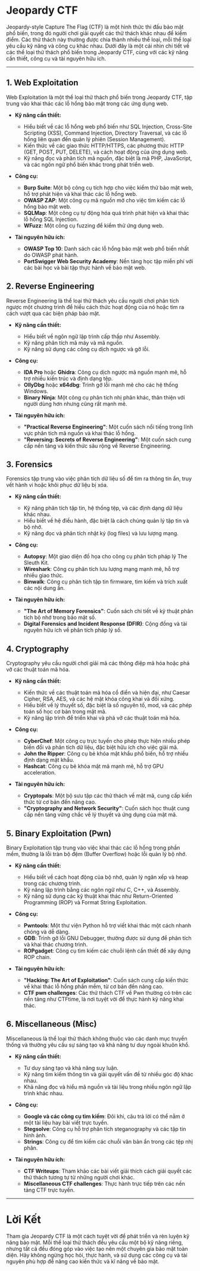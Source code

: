 # Jeopardy CTF

Jeopardy-style Capture The Flag (CTF) là một hình thức thi đấu bảo mật phổ biến, trong đó người chơi giải quyết các thử thách khác nhau để kiếm điểm. Các thử thách này thường được chia thành nhiều thể loại, mỗi thể loại yêu cầu kỹ năng và công cụ khác nhau. Dưới đây là một cái nhìn chi tiết về các thể loại thử thách phổ biến trong Jeopardy CTF, cùng với các kỹ năng cần thiết, công cụ và tài nguyên hữu ích.

---

## 1. **Web Exploitation**
Web Exploitation là một thể loại thử thách phổ biến trong Jeopardy CTF, tập trung vào khai thác các lỗ hổng bảo mật trong các ứng dụng web.

- **Kỹ năng cần thiết:**
  - Hiểu biết về các lỗ hổng web phổ biến như SQL Injection, Cross-Site Scripting (XSS), Command Injection, Directory Traversal, và các lỗ hổng liên quan đến quản lý phiên (Session Management).
  - Kiến thức về các giao thức HTTP/HTTPS, các phương thức HTTP (GET, POST, PUT, DELETE), và cách hoạt động của ứng dụng web.
  - Kỹ năng đọc và phân tích mã nguồn, đặc biệt là mã PHP, JavaScript, và các ngôn ngữ phổ biến khác trong phát triển web.

- **Công cụ:**
  - **Burp Suite**: Một bộ công cụ tích hợp cho việc kiểm thử bảo mật web, hỗ trợ phát hiện và khai thác các lỗ hổng web.
  - **OWASP ZAP**: Một công cụ mã nguồn mở cho việc tìm kiếm các lỗ hổng bảo mật web.
  - **SQLMap**: Một công cụ tự động hóa quá trình phát hiện và khai thác lỗ hổng SQL Injection.
  - **WFuzz**: Một công cụ fuzzing để kiểm thử ứng dụng web.

- **Tài nguyên hữu ích:**
  - **OWASP Top 10**: Danh sách các lỗ hổng bảo mật web phổ biến nhất do OWASP phát hành.
  - **PortSwigger Web Security Academy**: Nền tảng học tập miễn phí với các bài học và bài tập thực hành về bảo mật web.

## 2. **Reverse Engineering**
Reverse Engineering là thể loại thử thách yêu cầu người chơi phân tích ngược một chương trình để hiểu cách thức hoạt động của nó hoặc tìm ra cách vượt qua các biện pháp bảo mật.

- **Kỹ năng cần thiết:**
  - Hiểu biết về ngôn ngữ lập trình cấp thấp như Assembly.
  - Kỹ năng phân tích mã máy và mã nguồn.
  - Kỹ năng sử dụng các công cụ dịch ngược và gỡ lỗi.

- **Công cụ:**
  - **IDA Pro** hoặc **Ghidra**: Công cụ dịch ngược mã nguồn mạnh mẽ, hỗ trợ nhiều kiến trúc và định dạng tệp.
  - **OllyDbg** hoặc **x64dbg**: Trình gỡ lỗi mạnh mẽ cho các hệ thống Windows.
  - **Binary Ninja**: Một công cụ phân tích nhị phân khác, thân thiện với người dùng hơn nhưng cũng rất mạnh mẽ.

- **Tài nguyên hữu ích:**
  - **"Practical Reverse Engineering"**: Một cuốn sách nổi tiếng trong lĩnh vực phân tích mã nguồn và khai thác lỗ hổng.
  - **"Reversing: Secrets of Reverse Engineering"**: Một cuốn sách cung cấp nền tảng và kiến thức sâu rộng về Reverse Engineering.

## 3. **Forensics**
Forensics tập trung vào việc phân tích dữ liệu số để tìm ra thông tin ẩn, truy vết hành vi hoặc khôi phục dữ liệu bị xóa.

- **Kỹ năng cần thiết:**
  - Kỹ năng phân tích tập tin, hệ thống tệp, và các định dạng dữ liệu khác nhau.
  - Hiểu biết về hệ điều hành, đặc biệt là cách chúng quản lý tập tin và bộ nhớ.
  - Kỹ năng đọc và phân tích nhật ký (log files) và lưu lượng mạng.

- **Công cụ:**
  - **Autopsy**: Một giao diện đồ họa cho công cụ phân tích pháp lý The Sleuth Kit.
  - **Wireshark**: Công cụ phân tích lưu lượng mạng mạnh mẽ, hỗ trợ nhiều giao thức.
  - **Binwalk**: Công cụ phân tích tập tin firmware, tìm kiếm và trích xuất các nội dung ẩn.

- **Tài nguyên hữu ích:**
  - **"The Art of Memory Forensics"**: Cuốn sách chi tiết về kỹ thuật phân tích bộ nhớ trong bảo mật số.
  - **Digital Forensics and Incident Response (DFIR)**: Cộng đồng và tài nguyên hữu ích về phân tích pháp lý số.

## 4. **Cryptography**
Cryptography yêu cầu người chơi giải mã các thông điệp mã hóa hoặc phá vỡ các thuật toán mã hóa.

- **Kỹ năng cần thiết:**
  - Kiến thức về các thuật toán mã hóa cổ điển và hiện đại, như Caesar Cipher, RSA, AES, và các hệ mật khóa công khai và đối xứng.
  - Hiểu biết về lý thuyết số, đặc biệt là số nguyên tố, mod, và các phép toán số học cơ bản trong mật mã.
  - Kỹ năng lập trình để triển khai và phá vỡ các thuật toán mã hóa.

- **Công cụ:**
  - **CyberChef**: Một công cụ trực tuyến cho phép thực hiện nhiều phép biến đổi và phân tích dữ liệu, đặc biệt hữu ích cho việc giải mã.
  - **John the Ripper**: Công cụ bẻ khóa mật khẩu phổ biến, hỗ trợ nhiều định dạng mật khẩu.
  - **Hashcat**: Công cụ bẻ khóa mật mã mạnh mẽ, hỗ trợ GPU acceleration.

- **Tài nguyên hữu ích:**
  - **Cryptopals**: Một bộ sưu tập các thử thách về mật mã, cung cấp kiến thức từ cơ bản đến nâng cao.
  - **"Cryptography and Network Security"**: Cuốn sách học thuật cung cấp nền tảng vững chắc về lý thuyết và ứng dụng của mật mã.

## 5. **Binary Exploitation (Pwn)**
Binary Exploitation tập trung vào việc khai thác các lỗ hổng trong phần mềm, thường là lỗi tràn bộ đệm (Buffer Overflow) hoặc lỗi quản lý bộ nhớ.

- **Kỹ năng cần thiết:**
  - Hiểu biết về cách hoạt động của bộ nhớ, quản lý ngăn xếp và heap trong các chương trình.
  - Kỹ năng lập trình bằng các ngôn ngữ như C, C++, và Assembly.
  - Kỹ năng sử dụng các kỹ thuật khai thác như Return-Oriented Programming (ROP) và Format String Exploitation.

- **Công cụ:**
  - **Pwntools**: Một thư viện Python hỗ trợ viết khai thác một cách nhanh chóng và dễ dàng.
  - **GDB**: Trình gỡ lỗi GNU Debugger, thường được sử dụng để phân tích và khai thác chương trình.
  - **ROPgadget**: Công cụ tìm kiếm các chuỗi lệnh cần thiết để xây dựng ROP chain.

- **Tài nguyên hữu ích:**
  - **"Hacking: The Art of Exploitation"**: Cuốn sách cung cấp kiến thức về khai thác lỗ hổng phần mềm, từ cơ bản đến nâng cao.
  - **CTF pwn challenges**: Các thử thách CTF về Pwn thường có trên các nền tảng như CTFtime, là nơi tuyệt vời để thực hành kỹ năng khai thác.

## 6. **Miscellaneous (Misc)**
Miscellaneous là thể loại thử thách không thuộc vào các danh mục truyền thống và thường yêu cầu sự sáng tạo và khả năng tư duy ngoài khuôn khổ.

- **Kỹ năng cần thiết:**
  - Tư duy sáng tạo và khả năng suy luận.
  - Kỹ năng tìm kiếm thông tin và giải quyết vấn đề từ nhiều góc độ khác nhau.
  - Khả năng đọc và hiểu mã nguồn và tài liệu trong nhiều ngôn ngữ lập trình khác nhau.

- **Công cụ:**
  - **Google và các công cụ tìm kiếm**: Đôi khi, câu trả lời có thể nằm ở một tài liệu hay bài viết trực tuyến.
  - **Stegsolve**: Công cụ hỗ trợ phân tích steganography và các tập tin hình ảnh.
  - **Strings**: Công cụ để tìm kiếm các chuỗi văn bản ẩn trong các tệp nhị phân.

- **Tài nguyên hữu ích:**
  - **CTF Writeups**: Tham khảo các bài viết giải thích cách giải quyết các thử thách tương tự từ những người chơi khác.
  - **Miscellaneous CTF challenges**: Thực hành trực tiếp trên các nền tảng CTF trực tuyến.

---

# Lời Kết
Tham gia Jeopardy CTF là một cách tuyệt vời để phát triển và rèn luyện kỹ năng bảo mật. Mỗi thể loại thử thách đều yêu cầu một bộ kỹ năng riêng, nhưng tất cả đều đóng góp vào việc tạo nên một chuyên gia bảo mật toàn diện. Hãy không ngừng học hỏi, thực hành, và sử dụng các công cụ và tài nguyên phù hợp để nâng cao kiến thức và kĩ năng về bảo mật.

